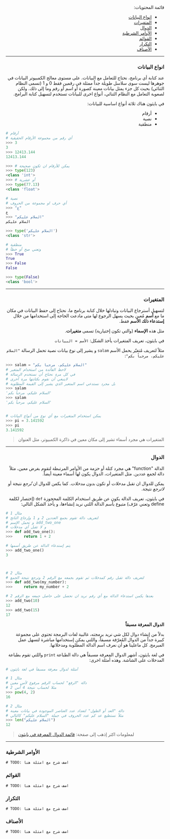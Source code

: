 <div dir="rtl" lang="ar">



قائمة المحتويات:

<!-- TOC -->

- [انواع البيانات](#%d8%a7%d9%86%d9%88%d8%a7%d8%b9-%d8%a7%d9%84%d8%a8%d9%8a%d8%a7%d9%86%d8%a7%d8%aa)
- [المتغيرات](#%d8%a7%d9%84%d9%85%d8%aa%d8%ba%d9%8a%d8%b1%d8%a7%d8%aa)
- [الدوال](#%d8%a7%d9%84%d8%af%d9%88%d8%a7%d9%84)
- [الأوامر الشرطية](#%d8%a7%d9%84%d8%a3%d9%88%d8%a7%d9%85%d8%b1-%d8%a7%d9%84%d8%b4%d8%b1%d8%b7%d9%8a%d8%a9)
- [القوائم](#%d8%a7%d9%84%d9%82%d9%88%d8%a7%d8%a6%d9%85)
- [التكرار](#%d8%a7%d9%84%d8%aa%d9%83%d8%b1%d8%a7%d8%b1)
- [الأصناف](#%d8%a7%d9%84%d8%a3%d8%b5%d9%86%d8%a7%d9%81)

<!-- /TOC -->

<hr>


### انواع البيانات

عند كتابة أي برنامج، نحتاج للتعامل مع البيانات. على مستوى معالج الكمبيوتر البيانات في جوهرها ليست سوى سلاسل طويلة جداً ممثلة في رقمين فقط 0 و 1 (تسمى النظام الثنائي) بحيث كل جزء يمثل بيانات معينة كصورة أو اسم أو رقم وما إلى ذلك.
ولكن لصعوبة التعامل مع النظام الثنائي، أنواع اخرى للبيانات  تستخدم لتسهيل كتابة البرامج.

في بايثون هناك ثلاثة أنواع اساسية للبيانات:

- أرقام
- نصية
- منطقية
</div>


```python
# أرقام
# أي رقم من مجموعة الأرقام الحقيقية
>>> 3
3
>>> 12413.144
12413.144

>>> # يمكن للأرقام ان تكون صحيحة
>>> type(123)
<class 'int'>
>>> # أو عشرية
>>> type(77.13)
<class 'float'>
```

```python
# نصية
# أي حرف او مجموعة من الحروف
>>> "ع"
ع
>>> "السلام عليكم"
السلام عليكم

>>> type('السلام عليكم')
<class 'str'>
```

```python
# منطقية
# وتعني صح أو خطأ
>>> True
True
>>> False
False

>>> type(False)
<class 'bool'>
```

<hr>


<div dir="rtl" lang="ar">

### المتغيرات


لتسهيل أسترجاع البيانات وتبادلها خلال كتابة برنامج ما، نحتاح إلى حفظ البيانات في مكان ما مع **أسم** مُعين بحيث يسهل الرجوع لها متى مادعت الحاجة إلى استخدامها من خلال **إستدعاء ذلك الأسم** فقط.

مثل هذه **الإسماء** (والتي تكون إختيارية) تسمى **متغيرات**.  

في بايثون، تعريف المتغيرات يأخذ الشكل: `الأسم = البيانات`

مثلاً لتعريف مُتغيّر يحمل الأسم `salam` و يشير إلى نوع بيانات نصية تحمل الرسالة `"السلام عليكم، مرحباً بكم"`:

</div>

```python
>>> salam = "السلام عليكم، مرحباً بكم"
# لاحظ الفائدة من استخدام المتغير
# في كل مرة نحتاج أن نستخدم الرسالة
# لاينبغي أن نقوم بكتابتها مرة أخرى
# بل مجرد نستدعي اسم المتغير الذي يشير إلى القيمة المطلوبة
>>> salam
'السلام عليكم، مرحباً بكم'
>>> salam
'السلام عليكم، مرحباً بكم'


# يمكن استخدام المتغيرات مع أي نوع من أنواع البيانات
>>> pi = 3.141592
>>> pi
3.141592
```

> المتغيرات هي مجرد أسماء تشير إلى مكان معين في ذاكرة الكمبيوتر، مثل العنوان

<hr>


<div dir="rtl" lang="ar">


### الدوال

الدالة "function" هي مجرد كتلة أو حزمة من الأوامر المرتبطة لتقوم بغرض معين، مثلاً دالة لجمع عددين. مثل المتغيرات، الدوال يكون لها أسماء معينة أيضاً.

يمكن للدوال ان تقبل _مدخلات_ أو تكون _بدون مدخلات_. كما يكمن للدوال ان _تُرجع_ نتيجة أو _لاترجع_ نتيجة.

في بايثون، تعريف الدالة يكون عن طريق استخدام الكلمة المحجوزة `def` (إختصار لكلمة define وتعني عرّف) متبوع بأسم الدالة اللتي نريد إنشاءها، و يأخذ الشكل التالي:

</div>

```python
# مثال 1
# لتعريف دالة تقوم بجمع العددين 2 و 1 وإرجاع الناتج
# و تحمل الإسم add_two_one
# و لا تقبل أي مدخلات
>>> def add_two_one():
>>>     return 1 + 2

# يتم إستدعاء الدالة عن طريق أسمها
>>> add_two_one()
3



# مثال 2
# لتعريف دالة تقبل رقم كمدخلات ثم تقوم بجمعه مع الرقم 2 وترجع نتيجة الجمع
>>> def add_two(my_number):
>>>     return my_number + 2

# بعدها يكمن استدعاء الدالة مع أي رقم نريد ان نحصل على حاصل جمعه مع الرقم 2
>>> add_two(10)
12
>>> add_two(15)
17
```

<div dir="rtl" lang="ar">

**الدوال المعرفة مسبقاً**

 بدلاً من إنشاء دوال لكل شي نريد برمجته، غالبية لغات البرمجة تحتوي على مجموعة كبيرة جداً من الدوال المُعرّفة مسبقاً، واللتي يمكن إستخدامها مباشرة لتسهل عمل المبرمج. كل ماعلينا هو أن نعرف اسم الدالة المطلوبة ومدخلاتها.

في لغة بايثون، أشهر الدوال المعرفة مسبقاً هي دالة الطباعة `print` واللتي تقوم بطباعة المدخلات على الشاشة. وهذه أمثلة اخرى:

</div>

```python
# أمثلة لدوال معرفة مسبقاً في لغة بايثون

# مثال 1
# دالة "الرفع" لحساب الرقم مرفوع لأس معين
# مثلا لحساب نتيجة 4 أُس 2
>>> pow(4, 2)
16

# مثال 2
# دالة "العد أو الطول" لتعداد عدد العناصر الموجودة في بيانات معينة
# مثلاً نستطيع عد كم عدد الحروف في جملة "السلام عليكم" كالتالي
>>> len("السلام عليكم")
12

```

> لمعلومات اكثر إذهب إلى صفحة: [قائمة الدوال المعرفة في بايثون](https://docs.python.org/3/library/functions.html)

<hr>

### الأوامر الشرطية

```
# TODO: اضف شرح مع امثلة هنا
```

### القوائم

```
# TODO: اضف شرح مع امثلة هنا
```

### التكرار

```
# TODO: اضف شرح مع امثلة هنا
```

### الأصناف

```
# TODO: اضف شرح مع امثلة هنا
```


</div>